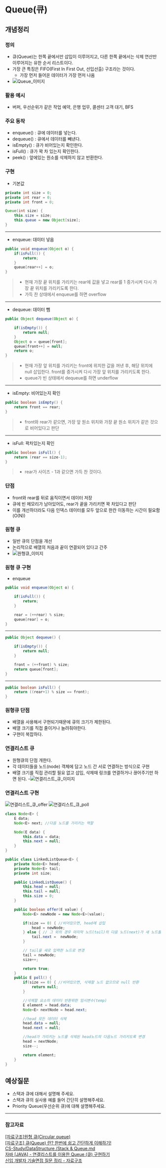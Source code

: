 # Queue(큐)

## 개념정리

### 정의

- 큐(Queue)는 한쪽 끝에서만 삽입이 이루어지고, 다른 한쪽 끝에서는 삭제 연산만 이루어지는 유한 순서 리스트이다.
- 가장 큰 특징은 FIFO(First In First Out, 선입선출) 구조라는 것이다.
  - 가장 먼저 들어온 데이터가 가장 먼저 나옴
- ![Queue_이미지](https://raw.githubusercontent.com/Songwonseok/CS-Study/main/DataStructure/images/queue-1.PNG)

### 활용 예시

- 버퍼, 우선순위가 같은 작업 예약, 은행 업무, 콜센터 고객 대기, BFS

### 주요 동작

- enqueue() : 큐에 데이터를 넣는다.
- dequeue() : 큐에서 데이터를 빼낸다.
- isEmpty() : 큐가 비어있는지 확인한다.
- isFull() : 큐가 꽉 차 있는지 확인한다.
- peek() : 앞에있는 원소를 삭제하지 않고 반환한다.

### 구현

- 기본값

```java
private int size = 0;
private int rear = 0;
private int front = 0;

Queue(int size) {
    this.size = size;
    this.queue = new Object[size];
}

```

---

- enqueue: 데이터 넣음

```java
public void enqueue(Object o) {
    if(isFull()) {
        return;
    }
    queue[rear++] = o;
}
```

> - 현재 가장 끝 위치를 가리키는 rear에 값을 넣고 rear를 1 증가시켜 다시 가장 끝 위치를 가리키도록 한다.
> - 가득 찬 상태에서 enqueue를 하면 overflow

---

- dequeue: 데이터 뺌

```java
public Object dequeue(Object o) {

    if(isEmpty()) {
        return null;
    }
    Object o = queue[front];
    queue[front++] = null;
    return o;
}
```

> - 현재 가장 앞 위치를 가리키는 front에 위치한 값을 꺼낸 후, 해당 위치에 null 삽입한다. front를 증가시켜 다시 가장 앞 위치를 가리키도록 한다.
> - queue가 빈 상태에서 dequeue를 하면 underflow

---

- isEmpty: 비어있는지 확인

```java
public boolean isEmpty() {
    return front == rear;
}
```

> - front와 rear가 같으면, 가장 앞 원소 위치와 가장 끝 원소 위치가 같은 것으로 비어있다고 판단

---

- isFull: 꽉차있는지 확인

```java
public boolean isFull() {
    return (rear == size-1);
}
```

> - rear가 사이즈 - 1과 같으면 가득 찬 것이다.

### 단점

- front와 rear를 뒤로 움직이면서 데이터 저장
- 큐에 빈 메모리가 남아있어도, rear가 끝을 가리키면 꽉 차있다고 판단
- 이를 개선하더라도 다음 인덱스 데이터를 모두 앞으로 한칸 이동하는 시간이 필요함(O(N))

### 원형 큐

- 일반 큐의 단점을 개선
- 논리적으로 배열의 처음과 끝이 연결되어 있다고 간주
- ![원형큐_이미지](https://img1.daumcdn.net/thumb/R1280x0/?scode=mtistory2&fname=https%3A%2F%2Fblog.kakaocdn.net%2Fdn%2FVmXHm%2FbtqPKt5ZRW2%2FyEmLiSotBcgJU3UflwMAb1%2Fimg.png)

### 원형 큐 구현

- enqueue

```java
public void enqueue(Object o) {

    if(isFull()) {
        return;
    }

    rear = (++rear) % size;
    queue[rear] = o;
}
```

---

```java
public Object dequeue() {

    if(isEmpty()) {
        return null;
    }

    front = (++front) % size;
    return queue[front];
}
```

---

```java
public boolean isFull() {
    return ((rear+1) % size == front);
}
```

### 원형큐 단점

- 배열을 사용해서 구현되기때문에 큐의 크기가 제한된다.
- 배열 크기를 직접 줄이거나 늘려줘야한다.
- 구현이 복잡하다.

### 연결리스트 큐

- 원형큐의 단점 개한다.
- 각 데이터들을 노드(node) 객체에 담고 노드 간 서로 연결하는 방식으로 구현
- 배열 크기를 직접 관리할 필요 없고 삽입, 삭제때 링크를 연결하거나 끊어주기만 하면 된다. -![연결리스트_큐_이미지](https://img1.daumcdn.net/thumb/R1280x0/?scode=mtistory2&fname=https%3A%2F%2Fblog.kakaocdn.net%2Fdn%2Fbz4A3X%2FbtqPDIJaMsJ%2FEqGrydOR2k5zwE1mvWZC1K%2Fimg.png)

### 연결리스트 구현

![연결리스트_큐_offer](https://img1.daumcdn.net/thumb/R1280x0/?scode=mtistory2&fname=https%3A%2F%2Fblog.kakaocdn.net%2Fdn%2F3LfGv%2FbtqPwmtPgBI%2FvQSLQg4K4UUO4Y5vdIP7IK%2Fimg.png)
![연결리스트_큐_poll](https://img1.daumcdn.net/thumb/R1280x0/?scode=mtistory2&fname=https%3A%2F%2Fblog.kakaocdn.net%2Fdn%2Fbp8Hly%2FbtqPC0wu8Gi%2FFQ5TpL5QlG6m6VKk3OWQA0%2Fimg.png)

```java
class Node<E> {
    E data;
    Node<E> next; //다음 노드를 가리키는 역할

    Node(E data) {
        this.data = data;
        this.next = null;
    }
}

public class LinkedListQueue<E> {
    private Node<E> head;
    private Node<E> tail;
    private int size;

    public LinkedListQueue() {
        this.head = null;
        this.tail = null;
        this.size = 0;
    }

    public boolean offer(E value) {
        Node<E> newNode = new Node<E>(value);

        if(size == 0) { //비어있으면, head에 삽입
            head = newNode;
        } else { // 그 외의 경우 마지막 노드(tail)의 다음 노드(next)가 새 노드를 가리키도록 한다.
            tail.next =  newNode;
        }

        // tail을 새로 입력한 노드로 변경
        tail = newNode;
        size++;

        return true;
    }
    public E poll() {
        if(size == 0) { //비어있으면, 삭제할 노드 없으므로 null 반환
            return null;
        }

        //삭제할 요소의 데이터 반환위한 임시변수(temp)
        E element = head.data;
        Node<E> nextNode = head.next;

        //head 모든 데이터 삭제
        head.data = null;
        head.next = null;

        //head가 가리키는 노드를 삭제된 head노드의 다음노드 가리키도록 변경
        head = nextNode;
        size--;

        return element;
    }
}

```

## 예상질문

- 스택과 큐에 대해서 설명해 주세요.
- 스택과 큐의 실사용 예를 들어 간단히 설명해주세요.
- Priority Queue(우선순위 큐)에 대해 설명해주세요.

---

### 참고자료

[[자료구조]원형 큐(Circular queue)](https://bambbang00.tistory.com/5)<br>
[[자료구조] 큐(Queue) 란? 한번에 쉽고 간단하게 이해하기!](https://donggu1105.tistory.com/163)<br>
[CS-Study/DataStructure
/Stack & Queue.md](https://github.com/Songwonseok/CS-Study/blob/main/DataStructure/Stack%20%26%20Queue.md)<br>
[자바 [JAVA] - 연결리스트를 이용한 Queue (큐) 구현하기](https://st-lab.tistory.com/184)<br>
[신입 개발자 기술면접 질문 정리 - 자료구조](https://dev-coco.tistory.com/159)<br>
